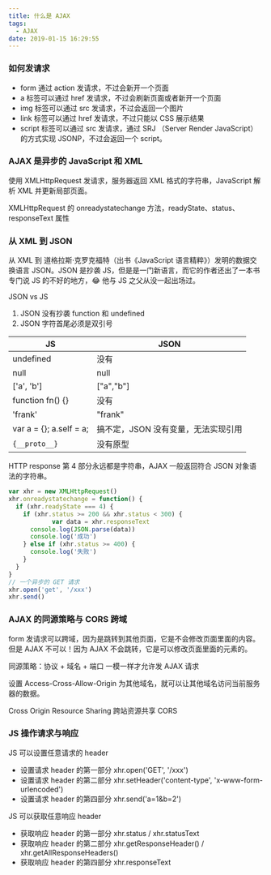 ```yaml
---
title: 什么是 AJAX
tags:
  - AJAX
date: 2019-01-15 16:29:55
---
```



### 如何发请求

- form 通过 action 发请求，不过会新开一个页面
- a 标签可以通过 href 发请求，不过会刷新页面或者新开一个页面
- img 标签可以通过 src 发请求，不过会返回一个图片
- link 标签可以通过 href 发请求，不过只能以 CSS 展示结果
- script 标签可以通过 src 发请求，通过 SRJ （Server Render JavaScript）的方式实现 JSONP，不过会返回一个 script。

### AJAX 是异步的 JavaScript 和 XML

使用 XMLHttpRequest 发请求，服务器返回 XML 格式的字符串，JavaScript 解析 XML 并更新局部页面。

XMLHttpRequest 的 onreadystatechange 方法，readyState、status、responseText 属性

### 从 XML 到 JSON

从 XML 到 道格拉斯·克罗克福特（出书《JavaScript 语言精粹》）发明的数据交换语言 JSON。JSON 是抄袭 JS，但是是一门新语言，而它的作者还出了一本书专门说 JS 的不好的地方，😂 他与 JS 之父从没一起出场过。

JSON vs JS

1. JSON 没有抄袭 function 和 undefined
2. JSON 字符首尾必须是双引号

| JS                      | JSON                                |
| ----------------------- | ----------------------------------- |
| undefined               | 没有                                |
| null                    | null                                |
| ['a', 'b']              | ["a","b"]                           |
| function fn() {}        | 没有                                |
| 'frank'                 | "frank"                             |
| var a = {}; a.self = a; | 搞不定，JSON 没有变量，无法实现引用 |
| `{__proto__}`           | 没有原型                            |

HTTP response 第 4 部分永远都是字符串，AJAX 一般返回符合 JSON 对象语法的字符串。

```js
var xhr = new XMLHttpRequest()
xhr.onreadystatechange = function() {
  if (xhr.readyState === 4) {
    if (xhr.status >= 200 && xhr.status < 300) {
			var data = xhr.responseText
      console.log(JSON.parse(data))
      console.log('成功')
    } else if (xhr.status >= 400) {
      console.log('失败')
    }
  }
}
// 一个异步的 GET 请求
xhr.open('get', '/xxx')
xhr.send()
```

### AJAX 的同源策略与 CORS 跨域

form 发请求可以跨域，因为是跳转到其他页面，它是不会修改页面里面的内容。但是 AJAX 不可以！因为 AJAX 不会跳转，它是可以修改页面里面的元素的。

同源策略：协议 + 域名 + 端口 一模一样才允许发 AJAX 请求

设置 Access-Cross-Allow-Origin 为其他域名，就可以让其他域名访问当前服务器的数据。

Cross Origin Resource Sharing 跨站资源共享 CORS

### JS 操作请求与响应

JS 可以设置任意请求的 header

- 设置请求 header 的第一部分 xhr.open('GET', '/xxx')
- 设置请求 header 的第二部分 xhr.setHeader('content-type', 'x-www-form-urlencoded')
- 设置请求 header 的第四部分 xhr.send('a=1&b=2')

JS 可以获取任意响应 header

- 获取响应 header 的第一部分 xhr.status / xhr.statusText
- 获取响应 header 的第二部分 xhr.getResponseHeader() / xhr.getAllResponseHeaders()
- 获取响应 header 的第四部分 xhr.responseText

